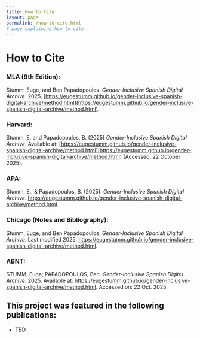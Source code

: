 ```yaml
---
title: How to Cite
layout: page
permalink: /how-to-cite.html
# page explaining how to cite
---
```


# How to Cite

### MLA (9th Edition):
Stumm, Euge, and Ben Papadopoulos. *Gender-Inclusive Spanish Digital Archive*. 2025, [https://eugestumm.github.io/gender-inclusive-spanish-digital-archive/method.html](https://eugestumm.github.io/gender-inclusive-spanish-digital-archive/method.html).

### Harvard:
Stumm, E. and Papadopoulos, B. (2025) *Gender-Inclusive Spanish Digital Archive*. Available at: [https://eugestumm.github.io/gender-inclusive-spanish-digital-archive/method.html](https://eugestumm.github.io/gender-inclusive-spanish-digital-archive/method.html) (Accessed: 22 October 2025).

### APA:
Stumm, E., & Papadopoulos, B. (2025). *Gender-Inclusive Spanish Digital Archive*. https://eugestumm.github.io/gender-inclusive-spanish-digital-archive/method.html.

### Chicago (Notes and Bibliography):
Stumm, Euge, and Ben Papadopoulos. *Gender-Inclusive Spanish Digital Archive*. Last modified 2025. https://eugestumm.github.io/gender-inclusive-spanish-digital-archive/method.html.

### ABNT:
STUMM, Euge; PAPADOPOULOS, Ben. *Gender-Inclusive Spanish Digital Archive*. 2025. Available at: https://eugestumm.github.io/gender-inclusive-spanish-digital-archive/method.html. Accessed on: 22 Oct. 2025.

## This project was featured in the following publications:

* TBD

